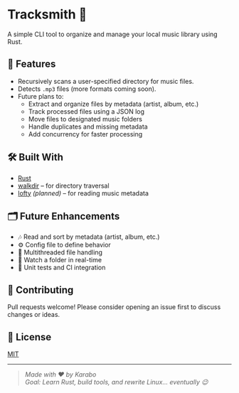 
# Tracksmith 🎵
A simple CLI tool to organize and manage your local music library using Rust.

## 🚀 Features

- Recursively scans a user-specified directory for music files.
- Detects `.mp3` files (more formats coming soon).
- Future plans to:
  - Extract and organize files by metadata (artist, album, etc.)
  - Track processed files using a JSON log
  - Move files to designated music folders
  - Handle duplicates and missing metadata
  - Add concurrency for faster processing

## 🛠️ Built With

- [Rust](https://www.rust-lang.org/)
- [walkdir](https://docs.rs/walkdir/latest/walkdir/) – for directory traversal
- [lofty](https://docs.rs/lofty/latest/lofty/) *(planned)* – for reading music metadata

## 🗂️ Future Enhancements

- 🎶 Read and sort by metadata (artist, album, etc.)
- ⚙️ Config file to define behavior
- 🧵 Multithreaded file handling
- 📁 Watch a folder in real-time
- 🧪 Unit tests and CI integration

## 🤝 Contributing

Pull requests welcome! Please consider opening an issue first to discuss changes or ideas.

## 📄 License

[MIT](./LICENSE)

---

> *Made with ❤️ by Karabo*  
> *Goal: Learn Rust, build tools, and rewrite Linux... eventually 😉*
